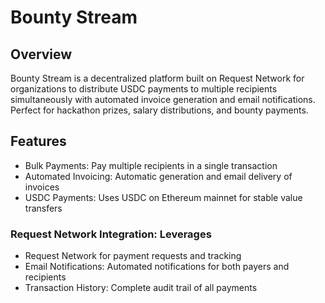 # Bounty Stream

## Overview

Bounty Stream is a decentralized platform built on Request Network for organizations to distribute USDC payments to multiple recipients simultaneously with automated invoice generation and email notifications. Perfect for hackathon prizes, salary distributions, and bounty payments.

## Features

- Bulk Payments: Pay multiple recipients in a single transaction
- Automated Invoicing: Automatic generation and email delivery of invoices
- USDC Payments: Uses USDC on Ethereum mainnet for stable value transfers

### Request Network Integration: Leverages

- Request Network for payment requests and tracking
- Email Notifications: Automated notifications for both payers and recipients
- Transaction History: Complete audit trail of all payments
